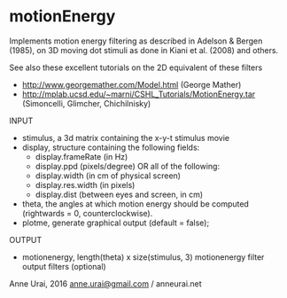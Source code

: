 # motionEnergy

Implements motion energy filtering as described in Adelson & Bergen (1985), on 3D moving dot stimuli as done in Kiani et al. (2008) and others.

See also these excellent tutorials on the 2D equivalent of these filters
* http://www.georgemather.com/Model.html (George Mather)
* http://mplab.ucsd.edu/~marni/CSHL_Tutorials/MotionEnergy.tar (Simoncelli, Glimcher, Chichilnisky)

INPUT
- stimulus, a 3d matrix containing the x-y-t stimulus movie
- display, structure containing the following fields:
  - display.frameRate (in Hz)
  - display.ppd (pixels/degree) OR all of the following:
  - display.width (in cm of physical screen)
  - display.res.width (in pixels)
  - display.dist (between eyes and screen, in cm)
- theta, the angles at which motion energy should be computed
  (rightwards = 0, counterclockwise).
- plotme, generate graphical output (default = false);

OUTPUT
- motionenergy, length(theta) x size(stimulus, 3) motionenergy filter output
filters (optional)

Anne Urai, 2016
anne.urai@gmail.com / anneurai.net
